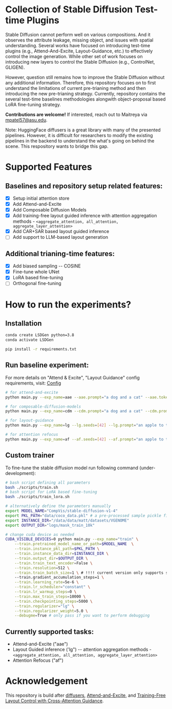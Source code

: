 # Collection of Stable Diffusion Test-time Plugins
Stable Diffusion cannot perform well on various compositions. And it observes the attribute leakage, missing object, and issues with spatial understanding. Several works have focused on introducing test-time plugins (e.g., Attend-And-Excite, Layout-Guidance, etc.) to effectively control the image generation. While other set of work focuses on introducing new layers to control the Stable Diffusion (e.g., ControlNet, GLIGEN). 

However, question still remains how to improve the Stable Diffusion without any additional information. Therefore, this repository focuses on to first understand the limitations of current pre-trianing method and then introducing the new pre-trianing strategy. Currently, repository contains the several test-time baselines methodologies alongwith object-proposal based LoRA fine-tuning strategy. 

**Contributions are welcome!**
If interested, reach out to Maitreya via [mpatel57@asu.edu](mailto:mpatel57@asu.edu).

Note: HuggingFace diffusers is a great library with many of the presented pipelines. However, it is difficult for researchers to modify the existing pipelines in the backend to understand the what's going on behind the scene. This respository wants to bridge this gap.

# Supported Features

## Baselines and repository setup related features:
- [x] Setup initial attention store
- [x] Add Attend-and-Excite
- [x] Add Composable Diffusion Models
- [x] Add training-free layout guided inference with attention aggregation methods - `<aggregate_attention, all_attention, aggregate_layer_attention>`
- [x] Add CAR+SAR based layout guided inference
- [ ] Add support to LLM-based layout generation

## Additional trianing-time features:
- [x] Add biased sampling -- COSINE
- [x] Fine-tune whole UNet
- [x] LoRA based fine-tuning
- [ ] Orthogonal fine-tuning

# How to run the experiments?

## Installation

```bash
conda create LSDGen python=3.8
conda activate LSDGen

pip install -r requirements.txt
```

## Run baseline experiment:
For more details on "Attend & Excite", "Layout Guidance" config requirements, visit: [Config](utils/configs.py)
```bash
# for attend-and-excite
python main.py --exp_name=aae --aae.prompt="a dog and a cat" --aae.token_indices [2,5] --aae.seeds [42]

# for composable-diffusion-models
python main.py --exp_name=cdm --cdm.prompt="a dog and a cat" --cdm.prompt_a="a dog" --cdm.prompt_b="a cat" --cdm.seeds [42]

# for layout-guidance
python main.py --exp_name=lg --lg.seeds=[42] --lg.prompt="an apple to the right of the dog." --lg.phrases="dog;apple" --lg.bounding_box="[[[0.1, 0.2, 0.5, 0.8]],[[0.75, 0.6, 0.95, 0.8]]]" --lg.attention_aggregation_method="aggregate_attention"

# for attention refocus
python main.py --exp_name=af --af.seeds=[42] --af.prompt="an apple to the right of the dog." --af.phrases="dog;apple" --af.bounding_box="[[[0.1, 0.2, 0.5, 0.8]],[[0.75, 0.6, 0.95, 0.8]]]"
```

## Custom trainer

To fine-tune the stable diffusion model run following command (under-development):
```bash
# bash script defining all parameters
bash ./scripts/train.sh
# bash script for LoRA based fine-tuning
bash ./scripts/train_lora.sh

# alternatively define the parameters manually
export MODEL_NAME="CompVis/stable-diffusion-v1-4"
export PKL_PATH="data/coco_data.pkl" # a pre-processed sample pickle file (reach out for the access)
export INSTANCE_DIR="/data/data/matt/datasets/VGENOME"
export OUTPUT_DIR="logs/mask_train_10k"

# change cuda device as needed
CUDA_VISIBLE_DEVICES=0 python main.py --exp_name="train" \
    --train.pretrained_model_name_or_path=$MODEL_NAME  \
    --train.instance_pkl_path=$PKL_PATH \
    --train.instance_data_dir=$INSTANCE_DIR \
    --train.output_dir=$OUTPUT_DIR \
    --train.train_text_encoder=False \
    --train.resolution=512 \
    --train.train_batch_size=1 \ # !!!! current version only supports single batch size
    --train.gradient_accumulation_steps=1 \
    --train.learning_rate=5e-6 \
    --train.lr_scheduler="constant" \
    --train.lr_warmup_steps=0 \
    --train.max_train_steps=10000 \
    --train.checkpointing_steps=5000 \
    --train.regularizer="lg" \
    --train.regularizer_weight=5.0 \
    --debugme=True # only pass if you want to perform debugging
```

## Currently supported tasks:
* Attend-and-Excite ("aae")
* Layout Guided inference ('lg") -- attention aggregation methods - `<aggregate_attention, all_attention, aggregate_layer_attention>`
* Attention Refocus ("af")


# Acknowledgement
This repository is build after [diffusers](https://github.com/huggingface/diffusers), [Attend-and-Excite](https://github.com/yuval-alaluf/Attend-and-Excite), and [Training-Free Layout Control with Cross-Attention Guidance](https://github.com/silent-chen/layout-guidance).
